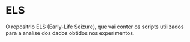 # ELS

O repositrio ELS (Early-Life Seizure), que vai conter os scripts utilizados para a analise dos dados obtidos nos experimentos.

